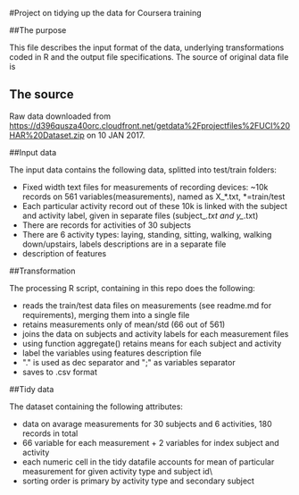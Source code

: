 #Project on tidying up the data for Coursera training

##The purpose

This file describes the input format of the data, underlying transformations coded in R and the output file specifications. The source of original data file is 


## The source

Raw data downloaded from 
https://d396qusza40orc.cloudfront.net/getdata%2Fprojectfiles%2FUCI%20HAR%20Dataset.zip
on 10 JAN 2017.

##Input data

The input data contains the following data, splitted into test/train folders:

* Fixed width text files for measurements of recording devices: ~10k records on 561 variables(measurements), named as X_*.txt, *=train/test
* Each particular activity record out of these 10k is linked with the subject and activity label, given in separate files (subject_*.txt and y_*.txt)
* There are records for activities of 30 subjects
* There are 6 activity types: laying, standing, sitting, walking, walking down/upstairs, labels descriptions are in a separate file
* description of features

##Transformation

The processing R script, containing in this repo does the following:

* reads the train/test data files on measurements (see readme.md for requirements), merging them into a single file
* retains measurements only of mean/std (66 out of 561)
* joins the data on subjects and activity labels for each measurement files
* using function aggregate() retains means for each subject and activity
* label the variables using features description file
* "." is used as dec separator and ";" as variables separator
* saves to .csv format

##Tidy data

The  dataset containing the following attributes:

* data on avarage measurements for 30 subjects and 6 activities, 180 records in total
* 66 variable for each measurement  + 2 variables for index subject and activity 
* each numeric cell in the tidy datafile accounts for mean of particular measurement for given activity type and subject id\
* sorting order is primary by activity type and secondary subject
